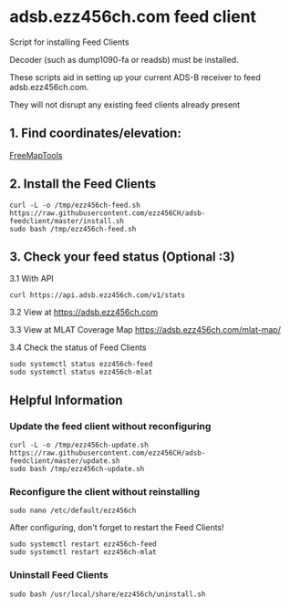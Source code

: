 # adsb.ezz456ch.com feed client

Script for installing Feed Clients

Decoder (such as dump1090-fa or readsb) must be installed.

These scripts aid in setting up your current ADS-B receiver to feed adsb.ezz456ch.com.

They will not disrupt any existing feed clients already present

## 1. Find coordinates/elevation:

[FreeMapTools](https://www.freemaptools.com/elevation-finder.htm)

## 2. Install the Feed Clients

```
curl -L -o /tmp/ezz456ch-feed.sh https://raw.githubusercontent.com/ezz456CH/adsb-feedclient/master/install.sh
sudo bash /tmp/ezz456ch-feed.sh
```

## 3. Check your feed status (Optional :3)

3.1 With API

```
curl https://api.adsb.ezz456ch.com/v1/stats
```

3.2 View at <https://adsb.ezz456ch.com>

3.3 View at MLAT Coverage Map <https://adsb.ezz456ch.com/mlat-map/>

3.4 Check the status of Feed Clients

```
sudo systemctl status ezz456ch-feed
sudo systemctl status ezz456ch-mlat
```

## Helpful Information

### Update the feed client without reconfiguring

```
curl -L -o /tmp/ezz456ch-update.sh https://raw.githubusercontent.com/ezz456CH/adsb-feedclient/master/update.sh
sudo bash /tmp/ezz456ch-update.sh
```

### Reconfigure the client without reinstalling

```
sudo nano /etc/default/ezz456ch
```

After configuring, don't forget to restart the Feed Clients!

```
sudo systemctl restart ezz456ch-feed
sudo systemctl restart ezz456ch-mlat
```

### Uninstall Feed Clients

```
sudo bash /usr/local/share/ezz456ch/uninstall.sh
```
